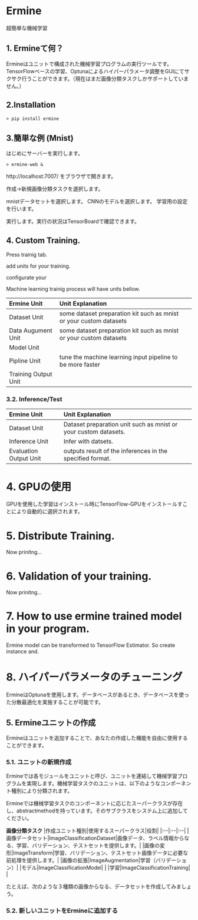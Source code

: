 # Ermine

超簡単な機械学習

## 1. Ermineて何？

Ermineはユニットで構成された機械学習プログラムの実行ツールです。TensorFlowベースの学習、Optunaによるハイパーパラメータ調整をGUIにてサクサク行うことができます。（現在はまだ画像分類タスクしかサポートしていません。）

## 2.Installation

```
> pip install ermine

```

## 3.簡単な例 (Mnist)

はじめにサーバーを実行します。

```
> ermine-web &

```

http://localhost:7007/ をブラウザで開きます。

作成->新規画像分類タスクを選択します。

mnistデータセットを選択します。
CNNのモデルを選択します。
学習用の設定を行います。

実行します。実行の状況はTensorBoardで確認できます。

## 4. Custom Training.

Press trainig tab.

add units for your training.

configurate your 

Machine learning trainig process will have units bellow.

|Ermine Unit|Unit Explanation| |
|:--|:--|:--|
|Dataset Unit|some dataset preparation kit such as mnist or your custom datasets| |
|Data Augument Unit|some dataset preparation kit such as mnist or your custom datasets| |
|Model Unit| | |
|Pipline Unit|tune the machine learning input pipeline to be more faster| |
|Training Output Unit| | |

### 3.2. Inference/Test

|Ermine Unit|Unit Explanation| |
|:--|:--|:--|
|Dataset Unit|Dataset preparation unit such as mnist or your custom datasets.| |
|Inference Unit|Infer with datsets.| |
|Evaluation Output Unit|outputs result of the inferences in the specified format.|

# 4. GPUの使用

GPUを使用した学習はインストール時にTensorFlow-GPUをインストールすことにより自動的に選択されます。



# 5. Distribute Training.

Now prinitng...

# 6. Validation of your training.

Now prinitng...


# 7. How to use ermine trained model in your program.


Ermine model can be transformed to TensorFlow Estimator. So create instance and.

# 8. ハイパーパラメータのチューニング

ErmineはOptunaを使用します。データベースがあるとき、データベースを使った分散最適化を実施することが可能です。





## 5. Ermineユニットの作成

Ermineはユニットを追加することで、あなたの作成した機能を自由に使用することができます。

### 5.1.  ユニットの新規作成

Ermineでは各モジュールをユニットと呼び、ユニットを連結して機械学習プログラムを実現します。機械学習タスクのユニットは、以下のようなコンポーネント種別により分類されます。

Ermineでは機械学習タスクのコンポーネントに応じたスーパークラスが存在し、abstractmethodを持っています。そのサブクラスをシステム上に追加してください。

__画像分類タスク__
|作成ユニット種別|使用するスーパークラス|役割|
|:--|:--|:--|
|画像データセット|ImageClassificationDataset|画像データ、ラベル情報からなる、学習、バリデーション、テストセットを提供します。|
|画像の変形|ImageTransform|学習、バリデーション、テストセット画像データに必要な前処理を提供します。|
|画像の拡張|ImageAugmentation|学習（バリデーション）|
|モデル|ImageClassificationModel| |
|学習|ImageClassificationTraining| |

たとえば、次のような３種類の画像からなる、データセットを作成してみましょう。



### 5.2. 新しいユニットをErmineに追加する

